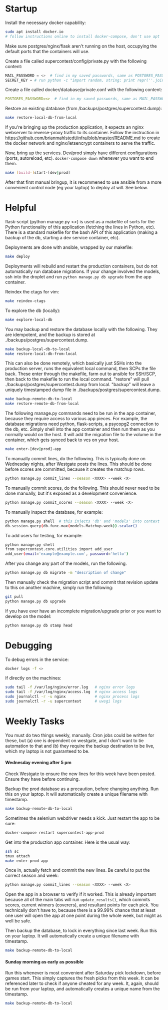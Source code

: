 # Startup

Install the necessary docker capability:
```bash
sudo apt install docker.io
# follow instructions online to install docker-compose, don't use apt
```

Make sure postgres/nginx/flask aren't running on the host,
occupying the default ports that the containers will use.

Create a file called supercontest/config/private.py with the following content:
```python
MAIL_PASSWORD = <>  # find in my saved passwords, same as POSTGRES_PASSWORD but with single quotes
SECRET_KEY = # run python -c "import random, string; print repr(''.join(random.choice(string.ascii_uppercase + string.digits) for _ in range(32)));"
```

Create a file called docker/database/private.conf with the following content:
```yml
POSTGRES_PASSWORD=<>  # find in my saved passwords, same as MAIL_PASSWORD but without quotes
```

Restore an existing database (from /backups/postgres/supercontest.dump):
```bash
make restore-local-db-from-local
```

If you're bringing up the production application, it expects an nginx webserver
to reverse-proxy traffic to its container. Follow the instruction in
https://github.com/brianmahlstedt/infra/blob/master/README.md to create the docker network
and nginx/letsencrypt containers to serve the traffic.

Now, bring up the services. Dev/prod simply have different configurations
(ports, autoreload, etc). `docker-compose down` whenever you want to end them.
```bash
make [build-]start-[dev|prod]
```

After that first manual bringup, it is recommened to use ansible from a more
convenient control node (eg your laptop) to deploy at will. See below.

# Helpful

flask-script (python manage.py <>) is used as a makefile of sorts for the
Python functionality of this application (fetching the lines in Python, etc).
There is a standard makefile for the bash API of this application (making
a backup of the db, starting a dev service container, etc).

Deployments are done with ansible, wrapped by our makefile:
```bash
make deploy
```

Deployments will rebuild and restart the production containers, but do not
automatically run database migrations. If your change involved the models,
ssh into the droplet and run `python manage.py db upgrade` from the app
container.

Reindex the ctags for vim:
```bash
make reindex-ctags
```

To explore the db (locally):
```bash
make explore-local-db
```

You may backup and restore the database locally with the following. They are
idempotent, and the backup is stored at ./backups/postgres/supercontest.dump.
```bash
make backup-local-db-to-local
make restore-local-db-from-local
```

This can also be done remotely, which basically just SSHs into the production server,
runs the equivalent local command, then SCPs the file back. These enter through the
makefile, farm out to ansible for SSH/SCP, then back to the makefile to run the local
command. "restore" will pull ./backups/postgres/supercontest.dump from local. "backup"
will leave a uniquely timestamped dump file in ./backups/postgres/supercontest.dump.
```bash
make backup-remote-db-to-local
make restore-remote-db-from-local
```

The following manage.py commands need to be run in the app container, because
they require access to various app pieces. For example, the database migrations
need python, flask-scripts, a psycopg2 connection to the db, etc. Simply shell
into the app container and then run them as you normally would on the host.
It will add the migration file to the volume in the container, which gets synced
back to vcs on your host.
```bash
make enter-[dev|prod]-app
```

To manually commit lines, do the following. This is typically done
on Wednesday nights, after Westgate posts the lines. This should
be done before scores are committed, because it creates the matchup rows.
```bash
python manage.py commit_lines --season <XXXX> --week <X>
```

To manually commit scores, do the following. This should never need to
be done manually, but it's exposed as a development convenience.
```bash
python manage.py commit_scores --season <XXXX> --week <X>
```

To manually inspect the database, for example:
```bash
python manage.py shell  # this injects 'db' and 'models' into context
db.session.query(db.func.max(models.Matchup.week)).scalar()
```

To add users for testing, for example:
```bash
python manage.py shell
from supercontest.core.utilities import add_user
add_user(email='example@example.com', password='hello')
```

After you change any part of the models, run the following.
```bash
python manage.py db migrate -m "description of change"
```

Then manually check the migration script and commit that revision 
update to this on another machine, simply run the following:
```bash
git pull
python manage.py db upgrade
```

If you have ever have an incomplete migration/upgrade prior or you want
to develop on the model:
```bash
python manage.py db stamp head
```

# Debugging

To debug errors in the service:
```bash
docker logs -f <>
```

If directly on the machines:
```bash
sudo tail -f /var/log/nginx/error.log   # nginx error logs
sudo tail -f /var/log/nginx/access.log  # nginx access logs
sudo journalctl -r -u nginx             # nginx process logs
sudo journalctl -r -u supercontest      # uwsgi logs
```

# Weekly Tasks

You must do two things weekly, manually. Cron jobs could be written for
these, but (a) one is dependent on westgate, and I don't want to tie
automation to that and (b) they require the backup destination to be live,
which my laptop is not guaranteed to be.

#### Wednesday evening after 5 pm

Check Westgate to ensure the new lines for this week have been posted.
Ensure they have before continuing.

Backup the prod database as a precaution, before changing anything.
Run this on your laptop. It will automatically create a unique filename with timestamp.
```bash
make backup-remote-db-to-local
```

Sometimes the selenium webdriver needs a kick. Just restart the app to be
sure:
```bash
docker-compose restart supercontest-app-prod
```

Get into the production app container. Here is the usual way:
```bash
ssh sc
tmux attach
make enter-prod-app
```

Once in, actually fetch and commit the new lines. Be careful to put
the correct season and week:
```bash
python manage.py commit_lines --season <XXXX> --week <X>
```

Open the app in a browser to verify if it worked. This is already important
because all of the main tabs will run `update_results()`, which commits
scores, current winners (coverers), and resultant points for each pick. You
technically don't have to, because there is a 99.99% chance that at least
one user will open the app at one point during the whole week, but might
as well be safe.

Then backup the database, to lock in everything since last week.
Run this on your laptop. It will automatically create a unique filename with timestamp.
```bash
make backup-remote-db-to-local
```

#### Sunday morning as early as possible

Run this whenever is most convenient after Saturday pick lockdown, before games
start. This simply captures the fresh picks from this week. It can be referenced 
later to check if anyone cheated for any week. It, again, should be run from
your laptop, and automatically creates a unique name from the timestamp.
```bash
make backup-remote-db-to-local
```
